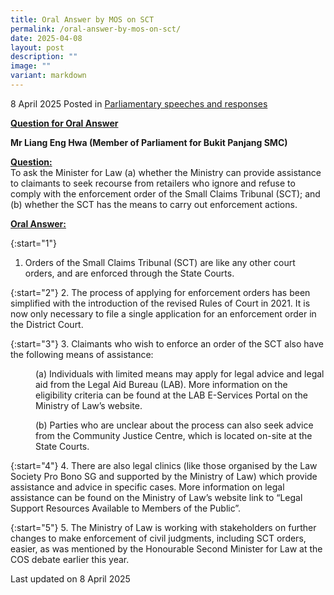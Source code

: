 ```yaml
---
title: Oral Answer by MOS on SCT
permalink: /oral-answer-by-mos-on-sct/
date: 2025-04-08
layout: post
description: ""
image: ""
variant: markdown
---
```

8 April 2025 Posted in [Parliamentary speeches and responses](/news/parliamentary-speeches)

<b><u>Question for Oral Answer</u></b>

<b>Mr Liang Eng Hwa (Member of Parliament for Bukit Panjang SMC)</b>

<b><u>Question:</u></b>
<br>To ask the Minister for Law (a) whether the Ministry can provide assistance to claimants to seek recourse from retailers who ignore and refuse to comply with the enforcement order of the Small Claims Tribunal (SCT); and (b) whether the SCT has the means to carry out enforcement actions.

<b><u>Oral Answer:</u></b>

{:start="1"}
1. Orders of the Small Claims Tribunal (SCT) are like any other court orders, and are enforced through the State Courts.

{:start="2"}
2. The process of applying for enforcement orders has been simplified with the introduction of the revised Rules of Court in 2021. It is now only necessary to file a single application for an enforcement order in the District Court.

{:start="3"}
3. Claimants who wish to enforce an order of the SCT also have the following means of assistance:

<p style="margin-left: 40px">
(a) Individuals with limited means may apply for legal advice and legal aid from the Legal Aid Bureau (LAB). More information on the eligibility criteria can be found at the LAB E-Services Portal on the Ministry of Law’s website.</p>

<p style="margin-left: 40px">
(b) Parties who are unclear about the process can also seek advice from the Community Justice Centre, which is located on-site at the State Courts.</p>

{:start="4"}
4. There are also legal clinics (like those organised by the Law Society Pro Bono SG and supported by the Ministry of Law) which provide assistance and advice in specific cases. More information on legal assistance can be found on the Ministry of Law’s website link to “Legal Support Resources Available to Members of the Public”.

{:start="5"}
5. The Ministry of Law is working with stakeholders on further changes to make enforcement of civil judgments, including SCT orders, easier, as was mentioned by the Honourable Second Minister for Law at the COS debate earlier this year.

<p class="right-side-updated">Last updated on 8 April 2025</p>